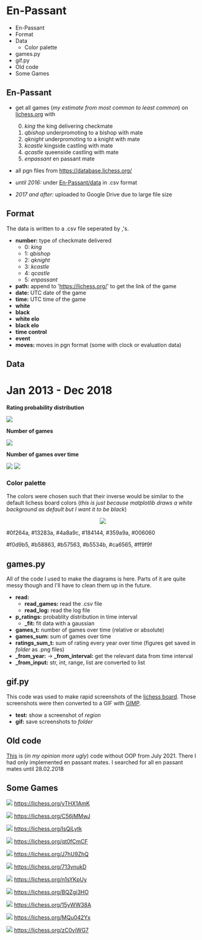 # En-Passant
- En-Passant
- Format
- Data
  - Color palette
- games.py
- gif.py
- Old code
- Some Games

## En-Passant
- get all games (*my estimate from most common to least common*) on [lichess.org](https://lichess.org/) with

  0. *king* the king delivering checkmate
  1. *qbishop* underpromoting to a bishop with mate
  2. *qknight* underpromoting to a knight with mate
  3. *kcastle* kingside castling with mate
  4. *qcastle* queenside castling with mate
  5. *enpassant* en passant mate
    
- all pgn files from https://database.lichess.org/
- *until 2016:* under [En-Passant/data](https://github.com/leftgoes/En-Passant/tree/main/data) in .csv format
- *2017 and after:* uploaded to Google Drive due to large file size

## Format
The data is written to a .csv file seperated by ,'s.

- **number:** type of checkmate delivered
  - 0: *king*
  - 1: *qbishop*
  - 2: *qknight*
  - 3: *kcastle*
  - 4: *qcastle*
  - 5: *enpassant*
- **path:** append to 'https://lichess.org/' to get the link of the game
- **date:** UTC date of the game
- **time:** UTC time of the game
- **white**
- **black**
- **white elo**
- **black elo**
- **time control**
- **event**
- **moves:** moves in pgn format (some with clock or evaluation data)

## Data
# Jan 2013 - Dec 2018
**Rating probability distribution**

![](https://github.com/leftgoes/En-Passant/blob/main/figures/2013-1-2019-1.gif?raw=true)

**Number of games**

![](https://github.com/leftgoes/En-Passant/blob/main/figures/2013-1-2019-1-s.png?raw=true)

**Number of games over time**

![](https://github.com/leftgoes/En-Passant/blob/main/figures/2013-1-2019-1-g.png?raw=true)
![](https://github.com/leftgoes/En-Passant/blob/main/figures/2013-1-2019-1-gpm.png?raw=true)

### Color palette
The colors were chosen such that their inverse would be similar to the default lichess board colors (*this is just because matplotlib draws a white background as default but I want it to be black*)

<p align="center"><img src="https://github.com/leftgoes/En-Passant/blob/main/figures/colors.png" /></p>

#0f264a, #13283a, #4a8a9c, #184144, #359a9a, #006060

#f0d9b5, #b58863, #b57563, #b5534b, #ca6565, #ff9f9f

## games.py
All of the code I used to make the diagrams is here. Parts of it are quite messy though and I'll have to clean them up in the future.
- **read:**
    - **read_games:** read the .csv file
    - **read_log:** read the log file
- **p_ratings:** probablity distribution in time interval
    - **_fit:** fit data with a gaussian
- **games_t:** number of games over time (relative or absolute)
- **games_sum:** sum of games over time
- **ratings_sum_t:** sum of rating every year over time (figures get saved in *folder* as .png files)
- **_from_year:** → **_from_interval:** get the relevant data from time interval
- **_from_input:** str, int, range, list are converted to list

## gif.py
This code was used to make rapid screenshots of the [lichess board](https://lichess.org/analysis). Those screenshots were then converted to a GIF with [GIMP](https://www.gimp.org/).
- **test:** show a screenshot of *region*
- **gif:** save screenshots to *folder*

## Old code
[This](https://github.com/leftgoes/En-Passant/tree/main/old) is (*in my opinion more ugly*) code without OOP from July 2021. There I had only implemented en passant mates. I searched for all en passant mates until 28.02.2018

## Some Games

![](https://github.com/leftgoes/En-Passant/blob/main/games/yTHX1AmK.gif?raw=true)
https://lichess.org/yTHX1AmK

![](https://github.com/leftgoes/En-Passant/blob/main/games/C56jMMwJ.gif?raw=true)
https://lichess.org/C56jMMwJ

![](https://github.com/leftgoes/En-Passant/blob/main/games/IsQiLytk.gif?raw=true)
https://lichess.org/IsQiLytk

![](https://github.com/leftgoes/En-Passant/blob/main/games/qt0fCmCF.gif?raw=true)
https://lichess.org/qt0fCmCF

![](https://github.com/leftgoes/En-Passant/blob/main/games/J7hU9ZhQ.gif?raw=true)
https://lichess.org/J7hU9ZhQ

![](https://github.com/leftgoes/En-Passant/blob/main/games/713ynukD.gif?raw=true)
https://lichess.org/713ynukD

![](https://github.com/leftgoes/En-Passant/blob/main/games/n1sYKpUy.gif?raw=true)
https://lichess.org/n1sYKpUy

![](https://github.com/leftgoes/En-Passant/blob/main/games/BQZgi3HO.gif?raw=true)
https://lichess.org/BQZgi3HO

![](https://github.com/leftgoes/En-Passant/blob/main/games/15yWW38A.gif?raw=true)
https://lichess.org/15yWW38A

![](https://github.com/leftgoes/En-Passant/blob/main/games/MQu042Yx.gif?raw=true)
https://lichess.org/MQu042Yx

![](https://github.com/leftgoes/En-Passant/blob/main/games/zC0viWG7.gif?raw=true)
https://lichess.org/zC0viWG7
